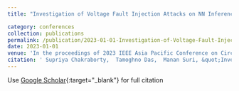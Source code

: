 ```yaml
---
title: "Investigation of Voltage Fault Injection Attacks on NN Inference Utilizing NVM Based Weight Storage"

category: conferences
collection: publications
permalink: /publication/2023-01-01-Investigation-of-Voltage-Fault-Injection-Attacks-on-NN-Inference-Utilizing-NVM-Based-Weight-Storage-chakraborty2023investigation
date: 2023-01-01
venue: 'In the proceedings of 2023 IEEE Asia Pacific Conference on Circuits and Systems (APCCAS)'
citation: ' Supriya Chakraborty,  Tamoghno Das,  Manan Suri, &quot;Investigation of Voltage Fault Injection Attacks on NN Inference Utilizing NVM Based Weight Storage.&quot; In the proceedings of 2023 IEEE Asia Pacific Conference on Circuits and Systems (APCCAS), 2023.'
---
```

Use [Google Scholar](https://scholar.google.com/scholar?q=Investigation+of+Voltage+Fault+Injection+Attacks+on+NN+Inference+Utilizing+NVM+Based+Weight+Storage){:target="_blank"} for full citation